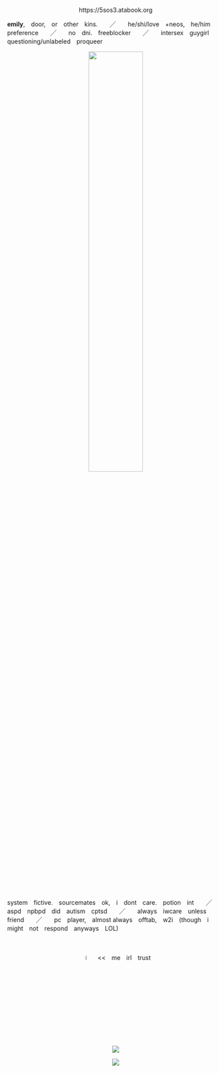<p align="center">
https://5sos3.atabook.org
</p>

**emily**,　door,　or　other　kins.　　╱　　he/shi/love　+neos,　he/him　preference　　╱　　no　dni.　freeblocker　　╱　　intersex　guygirl　questioning/unlabeled　proqueer　　

<p align="center">
<img src="https://files.catbox.moe/p9g75n.png" width="50%" height="50%">
</p>

system　fictive.　sourcemates　ok,　i　dont　care.　potion　int　　╱　　aspd　npbpd　did　autism　cptsd　　╱　　always　iwcare　unless　friend　　╱　　pc　player,　almost always　offtab,　w2i　(though　i　might　not　respond　anyways　LOL)

　　　
<p align="center">
<img src="https://files.catbox.moe/mbg3sz.png" width="5%" height="5%">　<<　me　irl　trust
<p align="center">


   
<img src="https://komarev.com/ghpvc/?username=beansshow&label=grandmas&color=6e370d">
<p align="center">
<img src="https://hit.yhype.me/github/profile?account_id=168690679"> 
</p>
